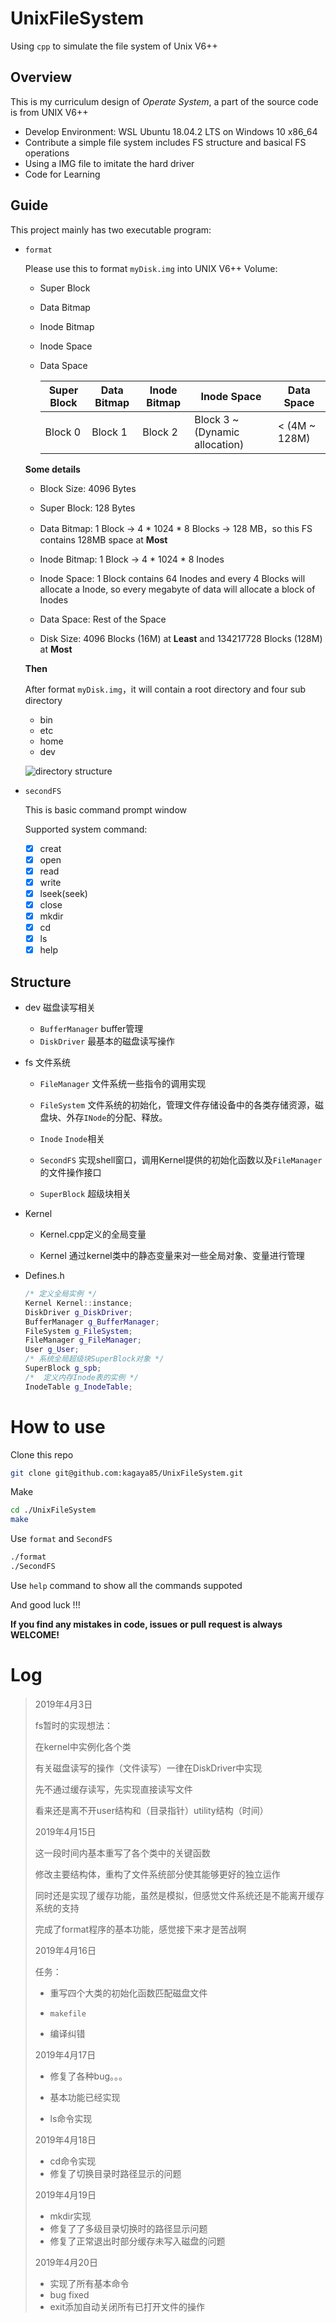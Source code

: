 # UnixFileSystem
Using `cpp` to simulate the file system of Unix V6++

## Overview

This is my curriculum design of *Operate System*, a part of the source code is from UNIX V6++

* Develop Environment: WSL Ubuntu 18.04.2 LTS on Windows 10 x86_64
* Contribute a simple file system includes FS structure and basical FS operations
* Using a IMG file to imitate the hard driver
* Code for Learning

## Guide

This project mainly has two executable program:

* `format`

  Please use this to format `myDisk.img` into UNIX V6++ Volume:

  * Super Block

  * Data Bitmap

  * Inode Bitmap

  * Inode Space

  * Data Space

    | Super Block | Data Bitmap | Inode Bitmap | Inode Space                    | Data Space    |
    | ----------- | ----------- | ------------ | ------------------------------ | ------------- |
    | Block 0     | Block 1     | Block 2      | Block 3 ~ (Dynamic allocation) | < (4M ~ 128M) |

  **Some details**

  * Block Size: 4096 Bytes

  * Super Block: 128 Bytes

  * Data Bitmap: 1 Block → 4 * 1024 * 8 Blocks → 128 MB，so this FS contains 128MB space at **Most**

  * Inode Bitmap: 1 Block → 4 * 1024 * 8 Inodes

  * Inode Space: 1 Block contains 64 Inodes and every 4 Blocks will allocate a Inode, so every megabyte of data will allocate a block of Inodes

  * Data Space: Rest of the Space 

  * Disk Size: 4096 Blocks (16M) at **Least** and 134217728 Blocks (128M) at **Most**

  

  **Then**

  After format `myDisk.img`，it will contain a root directory and four sub directory

  * bin
  * etc
  * home
  * dev

  ![directory structure](img/directory.jpg)

* `secondFS`

  This is basic command prompt window

  Supported system command:

  - [x] creat
  - [x] open
  - [x] read
  - [x] write
  - [x] lseek(seek)
  - [x] close
  - [x] mkdir
  - [x] cd
  - [x] ls
  - [x] help

## Structure

* dev 磁盘读写相关
  * `BufferManager` buffer管理
  * `DiskDriver` 最基本的磁盘读写操作
* fs 文件系统
  * `FileManager` 文件系统一些指令的调用实现

  * `FileSystem` 文件系统的初始化，管理文件存储设备中的各类存储资源，磁盘块、外存`INode`的分配、释放。

  * `Inode` `Inode`相关

  * `SecondFS` 实现shell窗口，调用Kernel提供的初始化函数以及`FileManager`的文件操作接口

  * `SuperBlock` 超级块相关

* Kernel

  * Kernel.cpp定义的全局变量

  * Kernel 通过kernel类中的静态变量来对一些全局对象、变量进行管理

* Defines.h

  ```c++
  /* 定义全局实例 */
  Kernel Kernel::instance;
  DiskDriver g_DiskDriver;
  BufferManager g_BufferManager;
  FileSystem g_FileSystem;
  FileManager g_FileManager;
  User g_User;
  /* 系统全局超级块SuperBlock对象 */
  SuperBlock g_spb;
  /*  定义内存Inode表的实例 */
  InodeTable g_InodeTable;
  ```

# How to use

Clone this repo

```bash
git clone git@github.com:kagaya85/UnixFileSystem.git
```

Make

```bash
cd ./UnixFileSystem
make
```

Use `format` and `SecondFS`

```bash
./format
./SecondFS
```

Use `help` command to show all the commands suppoted

And good luck !!!

**If you find any mistakes in code, issues or pull request is always WELCOME!**

# Log 

> 2019年4月3日
>
> fs暂时的实现想法：
>
> 在kernel中实例化各个类
>
> 有关磁盘读写的操作（文件读写）一律在DiskDriver中实现
>
> 先不通过缓存读写，先实现直接读写文件
>
> 看来还是离不开user结构和（目录指针）utility结构（时间）
>
> 2019年4月15日
>
> 这一段时间内基本重写了各个类中的关键函数
>
> 修改主要结构体，重构了文件系统部分使其能够更好的独立运作
>
> 同时还是实现了缓存功能，虽然是模拟，但感觉文件系统还是不能离开缓存系统的支持
>
> 完成了format程序的基本功能，感觉接下来才是苦战啊
>
> 2019年4月16日
>
> 任务：
>
> * 重写四个大类的初始化函数匹配磁盘文件
>
> * `makefile`
>
> * 编译纠错
>
> 2019年4月17日
>
> * 修复了各种bug。。。
>
> * 基本功能已经实现
>
> * ls命令实现
>
> 2019年4月18日
>
> * cd命令实现
> * 修复了切换目录时路径显示的问题
>
> 2019年4月19日
>
> * mkdir实现
> * 修复了了多级目录切换时的路径显示问题
> * 修复了正常退出时部分缓存未写入磁盘的问题
>
> 2019年4月20日
>
> * 实现了所有基本命令
> * bug fixed
> * exit添加自动关闭所有已打开文件的操作

